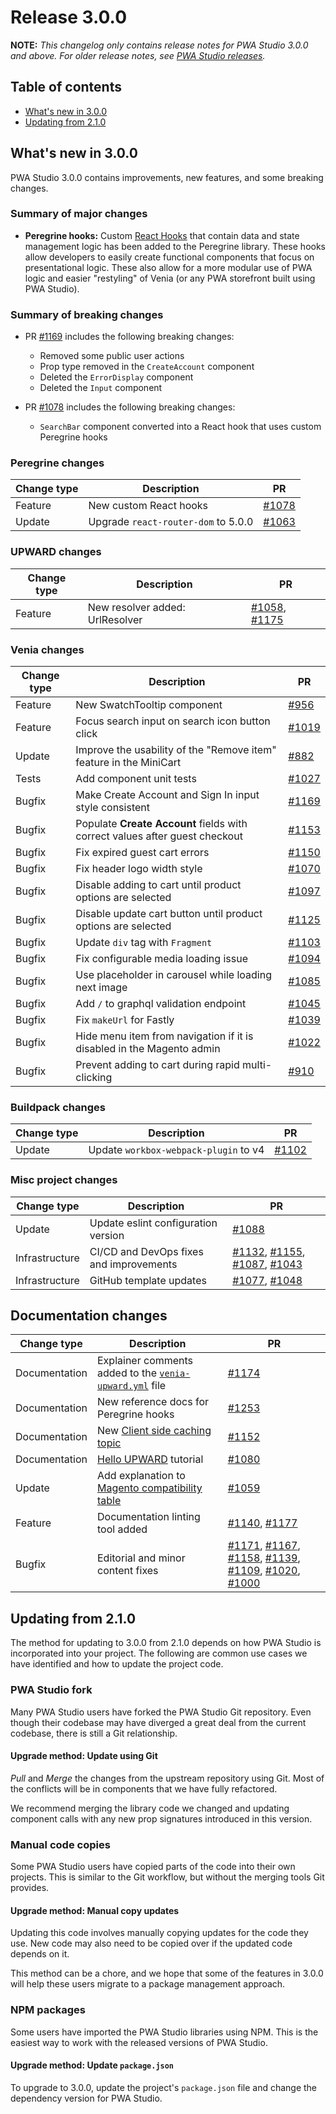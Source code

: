 # Release 3.0.0

**NOTE:**
_This changelog only contains release notes for PWA Studio 3.0.0 and above._
_For older release notes, see [PWA Studio releases][]._

## Table of contents

-   [What's new in 3.0.0](#whats-new-in-300)
-   [Updating from 2.1.0](#updating-from-210)

## What's new in 3.0.0

PWA Studio 3.0.0 contains improvements, new features, and some breaking changes.

### Summary of major changes

-   **Peregrine hooks:**
    Custom [React Hooks][] that contain data and state management logic has been added to the Peregrine library.
    These hooks allow developers to easily create functional components that focus on presentational logic.
    These also allow for a more modular use of PWA logic and easier "restyling" of Venia (or any PWA storefront built using PWA Studio).

### Summary of breaking changes

-   PR [#1169][] includes the following breaking changes:

    -   Removed some public user actions
    -   Prop type removed in the `CreateAccount` component
    -   Deleted the `ErrorDisplay` component
    -   Deleted the `Input` component

-   PR [#1078][] includes the following breaking changes:

    -   `SearchBar` component converted into a React hook that uses custom Peregrine hooks

### Peregrine changes

| Change type | Description                         | PR        |
| ----------- | ----------------------------------- | --------- |
| Feature     | New custom React hooks              | [#1078][] |
| Update      | Upgrade `react-router-dom` to 5.0.0 | [#1063][] |

### UPWARD changes

| Change type | Description                     | PR                   |
| ----------- | ------------------------------- | -------------------- |
| Feature     | New resolver added: UrlResolver | [#1058][], [#1175][] |

### Venia changes

| Change type | Description                                                                 | PR        |
| ----------- | --------------------------------------------------------------------------- | --------- |
| Feature     | New SwatchTooltip component                                                 | [#956][]  |
| Feature     | Focus search input on search icon button click                              | [#1019][] |
| Update      | Improve the usability of the "Remove item" feature in the MiniCart          | [#882][]  |
| Tests       | Add component unit tests                                                    | [#1027][] |
| Bugfix      | Make Create Account and Sign In input style consistent                      | [#1169][] |
| Bugfix      | Populate **Create Account** fields with correct values after guest checkout | [#1153][] |
| Bugfix      | Fix expired guest cart errors                                               | [#1150][] |
| Bugfix      | Fix header logo width style                                                 | [#1070][] |
| Bugfix      | Disable adding to cart until product options are selected                   | [#1097][] |
| Bugfix      | Disable update cart button until product options are selected               | [#1125][] |
| Bugfix      | Update `div` tag with `Fragment`                                            | [#1103][] |
| Bugfix      | Fix configurable media loading issue                                        | [#1094][] |
| Bugfix      | Use placeholder in carousel while loading next image                        | [#1085][] |
| Bugfix      | Add `/` to graphql validation endpoint                                      | [#1045][] |
| Bugfix      | Fix `makeUrl` for Fastly                                                    | [#1039][] |
| Bugfix      | Hide menu item from navigation if it is disabled in the Magento admin       | [#1022][] |
| Bugfix      | Prevent adding to cart during rapid multi-clicking                          | [#910][]  |

### Buildpack changes

| Change type | Description                           | PR        |
| ----------- | ------------------------------------- | --------- |
| Update      | Update `workbox-webpack-plugin` to v4 | [#1102][] |

### Misc project changes

| Change type    | Description                             | PR                                         |
| -------------- | --------------------------------------- | ------------------------------------------ |
| Update         | Update eslint configuration version     | [#1088][]                                  |
| Infrastructure | CI/CD and DevOps fixes and improvements | [#1132][], [#1155][], [#1087][], [#1043][] |
| Infrastructure | GitHub template updates                 | [#1077][], [#1048][]                       |

## Documentation changes

| Change type   | Description                                                 | PR                                                                          |
| ------------- | ----------------------------------------------------------- | --------------------------------------------------------------------------- |
| Documentation | Explainer comments added to the [`venia-upward.yml`][] file | [#1174][]                                                                   |
| Documentation | New reference docs for Peregrine hooks                      | [#1253][]                                                                   |
| Documentation | New [Client side caching topic][]                           | [#1152][]                                                                   |
| Documentation | [Hello UPWARD][] tutorial                                   | [#1080][]                                                                   |
| Update        | Add explanation to [Magento compatibility table][]          | [#1059][]                                                                   |
| Feature       | Documentation linting tool added                            | [#1140][], [#1177][]                                                        |
| Bugfix        | Editorial and minor content fixes                           | [#1171][], [#1167][], [#1158][], [#1139][], [#1109][], [#1020][], [#1000][] |

## Updating from 2.1.0

The method for updating to 3.0.0 from 2.1.0 depends on how PWA Studio is incorporated into your project.
The following are common use cases we have identified and how to update the project code.

### PWA Studio fork

Many PWA Studio users have forked the PWA Studio Git repository.
Even though their codebase may have diverged a great deal from the current codebase, there is still a Git relationship.

#### Upgrade method: Update using Git

_Pull_ and _Merge_ the changes from the upstream repository using Git.
Most of the conflicts will be in components that we have fully refactored.

We recommend merging the library code we changed and updating component calls with any new prop signatures introduced in this version.

### Manual code copies

Some PWA Studio users have copied parts of the code into their own projects.
This is similar to the Git workflow, but without the merging tools Git provides.

#### Upgrade method: Manual copy updates

Updating this code involves manually copying updates for the code they use.
New code may also need to be copied over if the updated code depends on it.

This method can be a chore, and we hope that some of the features in 3.0.0 will help these users migrate to a package management approach.

### NPM packages

Some users have imported the PWA Studio libraries using NPM.
This is the easiest way to work with the released versions of PWA Studio.

#### Upgrade method: Update `package.json`

To upgrade to 3.0.0, update the project's `package.json` file and change the dependency version for PWA Studio.

[pwa studio releases]: https://github.com/magento/pwa-studio/releases
[client side caching topic]: https://magento.github.io/pwa-studio/technologies/basic-concepts/client-side-caching/
[`venia-upward.yml`]: https://github.com/magento/pwa-studio/blob/develop/packages/venia-concept/venia-upward.yml
[hello upward]: https://magento.github.io/pwa-studio/tutorials/hello-upward/simple-server/
[magento compatibility table]: https://magento.github.io/pwa-studio/technologies/magento-compatibility/
[react hooks]: https://reactjs.org/docs/hooks-intro.html
[#1253]: https://github.com/magento/pwa-studio/pull/1253
[#1177]: https://github.com/magento/pwa-studio/pull/1177
[#1058]: https://github.com/magento/pwa-studio/pull/1058
[#1175]: https://github.com/magento/pwa-studio/pull/1175
[#1174]: https://github.com/magento/pwa-studio/pull/1174
[#1171]: https://github.com/magento/pwa-studio/pull/1171
[#1169]: https://github.com/magento/pwa-studio/pull/1169
[#1167]: https://github.com/magento/pwa-studio/pull/1167
[#1158]: https://github.com/magento/pwa-studio/pull/1158
[#1155]: https://github.com/magento/pwa-studio/pull/1155
[#1153]: https://github.com/magento/pwa-studio/pull/1153
[#1152]: https://github.com/magento/pwa-studio/pull/1152
[#1150]: https://github.com/magento/pwa-studio/pull/1150
[#1140]: https://github.com/magento/pwa-studio/pull/1140
[#1139]: https://github.com/magento/pwa-studio/pull/1139
[#1132]: https://github.com/magento/pwa-studio/pull/1132
[#1070]: https://github.com/magento/pwa-studio/pull/1070
[#1125]: https://github.com/magento/pwa-studio/pull/1125
[#1109]: https://github.com/magento/pwa-studio/pull/1109
[#1103]: https://github.com/magento/pwa-studio/pull/1103
[#1102]: https://github.com/magento/pwa-studio/pull/1102
[#1097]: https://github.com/magento/pwa-studio/pull/1097
[#1094]: https://github.com/magento/pwa-studio/pull/1094
[#1088]: https://github.com/magento/pwa-studio/pull/1088
[#1087]: https://github.com/magento/pwa-studio/pull/1087
[#1085]: https://github.com/magento/pwa-studio/pull/1085
[#1080]: https://github.com/magento/pwa-studio/pull/1080
[#1077]: https://github.com/magento/pwa-studio/pull/1077
[#1063]: https://github.com/magento/pwa-studio/pull/1063
[#1059]: https://github.com/magento/pwa-studio/pull/1059
[#1048]: https://github.com/magento/pwa-studio/pull/1048
[#1045]: https://github.com/magento/pwa-studio/pull/1045
[#1039]: https://github.com/magento/pwa-studio/pull/1039
[#1027]: https://github.com/magento/pwa-studio/pull/1027
[#1022]: https://github.com/magento/pwa-studio/pull/1022
[#1020]: https://github.com/magento/pwa-studio/pull/1020
[#1019]: https://github.com/magento/pwa-studio/pull/1019
[#1000]: https://github.com/magento/pwa-studio/pull/1000
[#956]: https://github.com/magento/pwa-studio/pull/956
[#910]: https://github.com/magento/pwa-studio/pull/910
[#882]: https://github.com/magento/pwa-studio/pull/882
[#1078]: https://github.com/magento/pwa-studio/pull/1078
[#1043]: https://github.com/magento/pwa-studio/pull/1043
